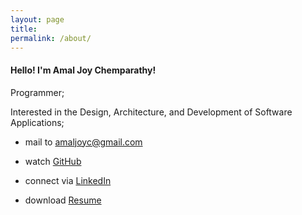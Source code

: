 ```yaml
---
layout: page
title: 
permalink: /about/
---
```


#### Hello! I'm Amal Joy Chemparathy!

Programmer;

Interested in the Design, Architecture, and Development of Software Applications;

<div class="divider"></div>

* mail to <a href="mailto:amaljoyc@gmail.com">amaljoyc@gmail.com</a>

* watch <a href="https://github.com/amaljoyc">GitHub</a>

* connect via <a href="https://de.linkedin.com/in/amaljoyc">LinkedIn</a>

* download [Resume](https://amaljoyc.github.io/resume.pdf)
